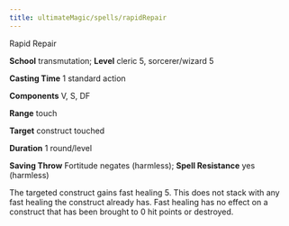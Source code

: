 ```yaml
---
title: ultimateMagic/spells/rapidRepair
---
```

Rapid Repair

**School** transmutation; **Level** cleric 5, sorcerer/wizard 5

**Casting Time** 1 standard action

**Components** V, S, DF

**Range** touch

**Target** construct touched

**Duration** 1 round/level

**Saving Throw** Fortitude negates (harmless); **Spell Resistance** yes (harmless)

The targeted construct gains fast healing 5. This does not stack with any fast healing the construct already has. Fast healing has no effect on a construct that has been brought to 0 hit points or destroyed.

